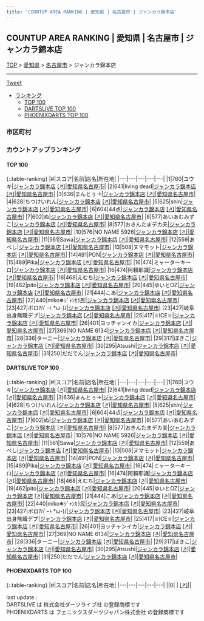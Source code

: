 ```yaml
---
title: 'COUNTUP AREA RANKING | 愛知県 | 名古屋市 | ジャンカラ錦本店'
---
```

## COUNTUP AREA RANKING | 愛知県 | 名古屋市 | ジャンカラ錦本店

[TOP](/darts/rank/) > [愛知県](/darts/rank/愛知県/) > [名古屋市](/darts/rank/愛知県/名古屋市/) > ジャンカラ錦本店

___

<a href="https://twitter.com/share?ref_src=twsrc%5Etfw" data-text="COUNTUP AREA RANKING | 愛知県名古屋市ジャンカラ錦本店" class="twitter-share-button" data-hashtags="DARTSLIVE,PHOENIXDARTS,darts,ダーツ" data-show-count="false">Tweet</a>

* [ランキング](#カウントアップランキング)
    * [TOP 100](#top-100)
    * [DARTSLIVE TOP 100](#dartslive-top-100)
    * [PHOENIXDARTS TOP 100](#phoenixdarts-top-100)

### 市区町村

<ul>

</ul>

### カウントアップランキング

#### TOP 100



{:.table-ranking}
|#|スコア|名前|店名|所在地|
|---|---|---|---|---|
|1|760|<span class="rank-name-dl">ユウキ</span>|<a href="/darts/rank/shops/c1f51fcebaf31b2e5f9f3321c1147265.html">ジャンカラ錦本店</a> <a href="https://search.dartslive.com/jp/shop/c1f51fcebaf31b2e5f9f3321c1147265">[↗]</a>|<a href="/darts/rank/愛知県/名古屋市">愛知県名古屋市</a>|
|2|641|<span class="rank-name-dl">living dead</span>|<a href="/darts/rank/shops/c1f51fcebaf31b2e5f9f3321c1147265.html">ジャンカラ錦本店</a> <a href="https://search.dartslive.com/jp/shop/c1f51fcebaf31b2e5f9f3321c1147265">[↗]</a>|<a href="/darts/rank/愛知県/名古屋市">愛知県名古屋市</a>|
|3|636|<span class="rank-name-dl">まんとぅ→</span>|<a href="/darts/rank/shops/c1f51fcebaf31b2e5f9f3321c1147265.html">ジャンカラ錦本店</a> <a href="https://search.dartslive.com/jp/shop/c1f51fcebaf31b2e5f9f3321c1147265">[↗]</a>|<a href="/darts/rank/愛知県/名古屋市">愛知県名古屋市</a>|
|4|628|<span class="rank-name-dl">ちつけいれん</span>|<a href="/darts/rank/shops/c1f51fcebaf31b2e5f9f3321c1147265.html">ジャンカラ錦本店</a> <a href="https://search.dartslive.com/jp/shop/c1f51fcebaf31b2e5f9f3321c1147265">[↗]</a>|<a href="/darts/rank/愛知県/名古屋市">愛知県名古屋市</a>|
|5|625|<span class="rank-name-dl">shin</span>|<a href="/darts/rank/shops/c1f51fcebaf31b2e5f9f3321c1147265.html">ジャンカラ錦本店</a> <a href="https://search.dartslive.com/jp/shop/c1f51fcebaf31b2e5f9f3321c1147265">[↗]</a>|<a href="/darts/rank/愛知県/名古屋市">愛知県名古屋市</a>|
|6|604|<span class="rank-name-dl">44点</span>|<a href="/darts/rank/shops/c1f51fcebaf31b2e5f9f3321c1147265.html">ジャンカラ錦本店</a> <a href="https://search.dartslive.com/jp/shop/c1f51fcebaf31b2e5f9f3321c1147265">[↗]</a>|<a href="/darts/rank/愛知県/名古屋市">愛知県名古屋市</a>|
|7|602|<span class="rank-name-dl">ぬ</span>|<a href="/darts/rank/shops/c1f51fcebaf31b2e5f9f3321c1147265.html">ジャンカラ錦本店</a> <a href="https://search.dartslive.com/jp/shop/c1f51fcebaf31b2e5f9f3321c1147265">[↗]</a>|<a href="/darts/rank/愛知県/名古屋市">愛知県名古屋市</a>|
|8|577|<span class="rank-name-dl">あいあむみずこ</span>|<a href="/darts/rank/shops/c1f51fcebaf31b2e5f9f3321c1147265.html">ジャンカラ錦本店</a> <a href="https://search.dartslive.com/jp/shop/c1f51fcebaf31b2e5f9f3321c1147265">[↗]</a>|<a href="/darts/rank/愛知県/名古屋市">愛知県名古屋市</a>|
|8|577|<span class="rank-name-dl">おきんたまデカ夫</span>|<a href="/darts/rank/shops/c1f51fcebaf31b2e5f9f3321c1147265.html">ジャンカラ錦本店</a> <a href="https://search.dartslive.com/jp/shop/c1f51fcebaf31b2e5f9f3321c1147265">[↗]</a>|<a href="/darts/rank/愛知県/名古屋市">愛知県名古屋市</a>|
|10|576|<span class="rank-name-dl">NO NAME 5926</span>|<a href="/darts/rank/shops/c1f51fcebaf31b2e5f9f3321c1147265.html">ジャンカラ錦本店</a> <a href="https://search.dartslive.com/jp/shop/c1f51fcebaf31b2e5f9f3321c1147265">[↗]</a>|<a href="/darts/rank/愛知県/名古屋市">愛知県名古屋市</a>|
|11|561|<span class="rank-name-dl">Sawa</span>|<a href="/darts/rank/shops/c1f51fcebaf31b2e5f9f3321c1147265.html">ジャンカラ錦本店</a> <a href="https://search.dartslive.com/jp/shop/c1f51fcebaf31b2e5f9f3321c1147265">[↗]</a>|<a href="/darts/rank/愛知県/名古屋市">愛知県名古屋市</a>|
|12|559|<span class="rank-name-dl">あべし</span>|<a href="/darts/rank/shops/c1f51fcebaf31b2e5f9f3321c1147265.html">ジャンカラ錦本店</a> <a href="https://search.dartslive.com/jp/shop/c1f51fcebaf31b2e5f9f3321c1147265">[↗]</a>|<a href="/darts/rank/愛知県/名古屋市">愛知県名古屋市</a>|
|13|508|<span class="rank-name-dl">ヌマモット</span>|<a href="/darts/rank/shops/c1f51fcebaf31b2e5f9f3321c1147265.html">ジャンカラ錦本店</a> <a href="https://search.dartslive.com/jp/shop/c1f51fcebaf31b2e5f9f3321c1147265">[↗]</a>|<a href="/darts/rank/愛知県/名古屋市">愛知県名古屋市</a>|
|14|491|<span class="rank-name-dl">PON</span>|<a href="/darts/rank/shops/c1f51fcebaf31b2e5f9f3321c1147265.html">ジャンカラ錦本店</a> <a href="https://search.dartslive.com/jp/shop/c1f51fcebaf31b2e5f9f3321c1147265">[↗]</a>|<a href="/darts/rank/愛知県/名古屋市">愛知県名古屋市</a>|
|15|489|<span class="rank-name-dl">Pika</span>|<a href="/darts/rank/shops/c1f51fcebaf31b2e5f9f3321c1147265.html">ジャンカラ錦本店</a> <a href="https://search.dartslive.com/jp/shop/c1f51fcebaf31b2e5f9f3321c1147265">[↗]</a>|<a href="/darts/rank/愛知県/名古屋市">愛知県名古屋市</a>|
|16|474|<span class="rank-name-dl">ミャーターキーロ</span>|<a href="/darts/rank/shops/c1f51fcebaf31b2e5f9f3321c1147265.html">ジャンカラ錦本店</a> <a href="https://search.dartslive.com/jp/shop/c1f51fcebaf31b2e5f9f3321c1147265">[↗]</a>|<a href="/darts/rank/愛知県/名古屋市">愛知県名古屋市</a>|
|16|474|<span class="rank-name-dl">阿頼耶識</span>|<a href="/darts/rank/shops/c1f51fcebaf31b2e5f9f3321c1147265.html">ジャンカラ錦本店</a> <a href="https://search.dartslive.com/jp/shop/c1f51fcebaf31b2e5f9f3321c1147265">[↗]</a>|<a href="/darts/rank/愛知県/名古屋市">愛知県名古屋市</a>|
|18|468|<span class="rank-name-dl">えむち</span>|<a href="/darts/rank/shops/c1f51fcebaf31b2e5f9f3321c1147265.html">ジャンカラ錦本店</a> <a href="https://search.dartslive.com/jp/shop/c1f51fcebaf31b2e5f9f3321c1147265">[↗]</a>|<a href="/darts/rank/愛知県/名古屋市">愛知県名古屋市</a>|
|19|462|<span class="rank-name-dl">pito</span>|<a href="/darts/rank/shops/c1f51fcebaf31b2e5f9f3321c1147265.html">ジャンカラ錦本店</a> <a href="https://search.dartslive.com/jp/shop/c1f51fcebaf31b2e5f9f3321c1147265">[↗]</a>|<a href="/darts/rank/愛知県/名古屋市">愛知県名古屋市</a>|
|20|445|<span class="rank-name-dl">ゆいとOZ</span>|<a href="/darts/rank/shops/c1f51fcebaf31b2e5f9f3321c1147265.html">ジャンカラ錦本店</a> <a href="https://search.dartslive.com/jp/shop/c1f51fcebaf31b2e5f9f3321c1147265">[↗]</a>|<a href="/darts/rank/愛知県/名古屋市">愛知県名古屋市</a>|
|21|444|<span class="rank-name-dl">こあ</span>|<a href="/darts/rank/shops/c1f51fcebaf31b2e5f9f3321c1147265.html">ジャンカラ錦本店</a> <a href="https://search.dartslive.com/jp/shop/c1f51fcebaf31b2e5f9f3321c1147265">[↗]</a>|<a href="/darts/rank/愛知県/名古屋市">愛知県名古屋市</a>|
|22|440|<span class="rank-name-dl">miko❅ｼﾞｬﾝｶﾗ民</span>|<a href="/darts/rank/shops/c1f51fcebaf31b2e5f9f3321c1147265.html">ジャンカラ錦本店</a> <a href="https://search.dartslive.com/jp/shop/c1f51fcebaf31b2e5f9f3321c1147265">[↗]</a>|<a href="/darts/rank/愛知県/名古屋市">愛知県名古屋市</a>|
|23|427|<span class="rank-name-dl">ボロｱﾊﾟｰﾄ *ω-)/</span>|<a href="/darts/rank/shops/c1f51fcebaf31b2e5f9f3321c1147265.html">ジャンカラ錦本店</a> <a href="https://search.dartslive.com/jp/shop/c1f51fcebaf31b2e5f9f3321c1147265">[↗]</a>|<a href="/darts/rank/愛知県/名古屋市">愛知県名古屋市</a>|
|23|427|<span class="rank-name-dl">岐阜出身無職デブ</span>|<a href="/darts/rank/shops/c1f51fcebaf31b2e5f9f3321c1147265.html">ジャンカラ錦本店</a> <a href="https://search.dartslive.com/jp/shop/c1f51fcebaf31b2e5f9f3321c1147265">[↗]</a>|<a href="/darts/rank/愛知県/名古屋市">愛知県名古屋市</a>|
|25|417|<span class="rank-name-dl">♕ICE♕</span>|<a href="/darts/rank/shops/c1f51fcebaf31b2e5f9f3321c1147265.html">ジャンカラ錦本店</a> <a href="https://search.dartslive.com/jp/shop/c1f51fcebaf31b2e5f9f3321c1147265">[↗]</a>|<a href="/darts/rank/愛知県/名古屋市">愛知県名古屋市</a>|
|26|401|<span class="rank-name-dl">ヨッチャンイカ</span>|<a href="/darts/rank/shops/c1f51fcebaf31b2e5f9f3321c1147265.html">ジャンカラ錦本店</a> <a href="https://search.dartslive.com/jp/shop/c1f51fcebaf31b2e5f9f3321c1147265">[↗]</a>|<a href="/darts/rank/愛知県/名古屋市">愛知県名古屋市</a>|
|27|369|<span class="rank-name-dl">NO NAME 6134</span>|<a href="/darts/rank/shops/c1f51fcebaf31b2e5f9f3321c1147265.html">ジャンカラ錦本店</a> <a href="https://search.dartslive.com/jp/shop/c1f51fcebaf31b2e5f9f3321c1147265">[↗]</a>|<a href="/darts/rank/愛知県/名古屋市">愛知県名古屋市</a>|
|28|336|<span class="rank-name-dl">ターニー</span>|<a href="/darts/rank/shops/c1f51fcebaf31b2e5f9f3321c1147265.html">ジャンカラ錦本店</a> <a href="https://search.dartslive.com/jp/shop/c1f51fcebaf31b2e5f9f3321c1147265">[↗]</a>|<a href="/darts/rank/愛知県/名古屋市">愛知県名古屋市</a>|
|29|317|<span class="rank-name-dl">ぽきこ</span>|<a href="/darts/rank/shops/c1f51fcebaf31b2e5f9f3321c1147265.html">ジャンカラ錦本店</a> <a href="https://search.dartslive.com/jp/shop/c1f51fcebaf31b2e5f9f3321c1147265">[↗]</a>|<a href="/darts/rank/愛知県/名古屋市">愛知県名古屋市</a>|
|30|295|<span class="rank-name-dl">Atsushi</span>|<a href="/darts/rank/shops/c1f51fcebaf31b2e5f9f3321c1147265.html">ジャンカラ錦本店</a> <a href="https://search.dartslive.com/jp/shop/c1f51fcebaf31b2e5f9f3321c1147265">[↗]</a>|<a href="/darts/rank/愛知県/名古屋市">愛知県名古屋市</a>|
|31|250|<span class="rank-name-dl">だだでん</span>|<a href="/darts/rank/shops/c1f51fcebaf31b2e5f9f3321c1147265.html">ジャンカラ錦本店</a> <a href="https://search.dartslive.com/jp/shop/c1f51fcebaf31b2e5f9f3321c1147265">[↗]</a>|<a href="/darts/rank/愛知県/名古屋市">愛知県名古屋市</a>|


#### DARTSLIVE TOP 100



{:.table-ranking}
|#|スコア|名前|店名|所在地|
|---|---|---|---|---|
|1|760|<span class="rank-name-dl">ユウキ</span>|<a href="/darts/rank/shops/c1f51fcebaf31b2e5f9f3321c1147265.html">ジャンカラ錦本店</a> <a href="https://search.dartslive.com/jp/shop/c1f51fcebaf31b2e5f9f3321c1147265">[↗]</a>|<a href="/darts/rank/愛知県/名古屋市">愛知県名古屋市</a>|
|2|641|<span class="rank-name-dl">living dead</span>|<a href="/darts/rank/shops/c1f51fcebaf31b2e5f9f3321c1147265.html">ジャンカラ錦本店</a> <a href="https://search.dartslive.com/jp/shop/c1f51fcebaf31b2e5f9f3321c1147265">[↗]</a>|<a href="/darts/rank/愛知県/名古屋市">愛知県名古屋市</a>|
|3|636|<span class="rank-name-dl">まんとぅ→</span>|<a href="/darts/rank/shops/c1f51fcebaf31b2e5f9f3321c1147265.html">ジャンカラ錦本店</a> <a href="https://search.dartslive.com/jp/shop/c1f51fcebaf31b2e5f9f3321c1147265">[↗]</a>|<a href="/darts/rank/愛知県/名古屋市">愛知県名古屋市</a>|
|4|628|<span class="rank-name-dl">ちつけいれん</span>|<a href="/darts/rank/shops/c1f51fcebaf31b2e5f9f3321c1147265.html">ジャンカラ錦本店</a> <a href="https://search.dartslive.com/jp/shop/c1f51fcebaf31b2e5f9f3321c1147265">[↗]</a>|<a href="/darts/rank/愛知県/名古屋市">愛知県名古屋市</a>|
|5|625|<span class="rank-name-dl">shin</span>|<a href="/darts/rank/shops/c1f51fcebaf31b2e5f9f3321c1147265.html">ジャンカラ錦本店</a> <a href="https://search.dartslive.com/jp/shop/c1f51fcebaf31b2e5f9f3321c1147265">[↗]</a>|<a href="/darts/rank/愛知県/名古屋市">愛知県名古屋市</a>|
|6|604|<span class="rank-name-dl">44点</span>|<a href="/darts/rank/shops/c1f51fcebaf31b2e5f9f3321c1147265.html">ジャンカラ錦本店</a> <a href="https://search.dartslive.com/jp/shop/c1f51fcebaf31b2e5f9f3321c1147265">[↗]</a>|<a href="/darts/rank/愛知県/名古屋市">愛知県名古屋市</a>|
|7|602|<span class="rank-name-dl">ぬ</span>|<a href="/darts/rank/shops/c1f51fcebaf31b2e5f9f3321c1147265.html">ジャンカラ錦本店</a> <a href="https://search.dartslive.com/jp/shop/c1f51fcebaf31b2e5f9f3321c1147265">[↗]</a>|<a href="/darts/rank/愛知県/名古屋市">愛知県名古屋市</a>|
|8|577|<span class="rank-name-dl">あいあむみずこ</span>|<a href="/darts/rank/shops/c1f51fcebaf31b2e5f9f3321c1147265.html">ジャンカラ錦本店</a> <a href="https://search.dartslive.com/jp/shop/c1f51fcebaf31b2e5f9f3321c1147265">[↗]</a>|<a href="/darts/rank/愛知県/名古屋市">愛知県名古屋市</a>|
|8|577|<span class="rank-name-dl">おきんたまデカ夫</span>|<a href="/darts/rank/shops/c1f51fcebaf31b2e5f9f3321c1147265.html">ジャンカラ錦本店</a> <a href="https://search.dartslive.com/jp/shop/c1f51fcebaf31b2e5f9f3321c1147265">[↗]</a>|<a href="/darts/rank/愛知県/名古屋市">愛知県名古屋市</a>|
|10|576|<span class="rank-name-dl">NO NAME 5926</span>|<a href="/darts/rank/shops/c1f51fcebaf31b2e5f9f3321c1147265.html">ジャンカラ錦本店</a> <a href="https://search.dartslive.com/jp/shop/c1f51fcebaf31b2e5f9f3321c1147265">[↗]</a>|<a href="/darts/rank/愛知県/名古屋市">愛知県名古屋市</a>|
|11|561|<span class="rank-name-dl">Sawa</span>|<a href="/darts/rank/shops/c1f51fcebaf31b2e5f9f3321c1147265.html">ジャンカラ錦本店</a> <a href="https://search.dartslive.com/jp/shop/c1f51fcebaf31b2e5f9f3321c1147265">[↗]</a>|<a href="/darts/rank/愛知県/名古屋市">愛知県名古屋市</a>|
|12|559|<span class="rank-name-dl">あべし</span>|<a href="/darts/rank/shops/c1f51fcebaf31b2e5f9f3321c1147265.html">ジャンカラ錦本店</a> <a href="https://search.dartslive.com/jp/shop/c1f51fcebaf31b2e5f9f3321c1147265">[↗]</a>|<a href="/darts/rank/愛知県/名古屋市">愛知県名古屋市</a>|
|13|508|<span class="rank-name-dl">ヌマモット</span>|<a href="/darts/rank/shops/c1f51fcebaf31b2e5f9f3321c1147265.html">ジャンカラ錦本店</a> <a href="https://search.dartslive.com/jp/shop/c1f51fcebaf31b2e5f9f3321c1147265">[↗]</a>|<a href="/darts/rank/愛知県/名古屋市">愛知県名古屋市</a>|
|14|491|<span class="rank-name-dl">PON</span>|<a href="/darts/rank/shops/c1f51fcebaf31b2e5f9f3321c1147265.html">ジャンカラ錦本店</a> <a href="https://search.dartslive.com/jp/shop/c1f51fcebaf31b2e5f9f3321c1147265">[↗]</a>|<a href="/darts/rank/愛知県/名古屋市">愛知県名古屋市</a>|
|15|489|<span class="rank-name-dl">Pika</span>|<a href="/darts/rank/shops/c1f51fcebaf31b2e5f9f3321c1147265.html">ジャンカラ錦本店</a> <a href="https://search.dartslive.com/jp/shop/c1f51fcebaf31b2e5f9f3321c1147265">[↗]</a>|<a href="/darts/rank/愛知県/名古屋市">愛知県名古屋市</a>|
|16|474|<span class="rank-name-dl">ミャーターキーロ</span>|<a href="/darts/rank/shops/c1f51fcebaf31b2e5f9f3321c1147265.html">ジャンカラ錦本店</a> <a href="https://search.dartslive.com/jp/shop/c1f51fcebaf31b2e5f9f3321c1147265">[↗]</a>|<a href="/darts/rank/愛知県/名古屋市">愛知県名古屋市</a>|
|16|474|<span class="rank-name-dl">阿頼耶識</span>|<a href="/darts/rank/shops/c1f51fcebaf31b2e5f9f3321c1147265.html">ジャンカラ錦本店</a> <a href="https://search.dartslive.com/jp/shop/c1f51fcebaf31b2e5f9f3321c1147265">[↗]</a>|<a href="/darts/rank/愛知県/名古屋市">愛知県名古屋市</a>|
|18|468|<span class="rank-name-dl">えむち</span>|<a href="/darts/rank/shops/c1f51fcebaf31b2e5f9f3321c1147265.html">ジャンカラ錦本店</a> <a href="https://search.dartslive.com/jp/shop/c1f51fcebaf31b2e5f9f3321c1147265">[↗]</a>|<a href="/darts/rank/愛知県/名古屋市">愛知県名古屋市</a>|
|19|462|<span class="rank-name-dl">pito</span>|<a href="/darts/rank/shops/c1f51fcebaf31b2e5f9f3321c1147265.html">ジャンカラ錦本店</a> <a href="https://search.dartslive.com/jp/shop/c1f51fcebaf31b2e5f9f3321c1147265">[↗]</a>|<a href="/darts/rank/愛知県/名古屋市">愛知県名古屋市</a>|
|20|445|<span class="rank-name-dl">ゆいとOZ</span>|<a href="/darts/rank/shops/c1f51fcebaf31b2e5f9f3321c1147265.html">ジャンカラ錦本店</a> <a href="https://search.dartslive.com/jp/shop/c1f51fcebaf31b2e5f9f3321c1147265">[↗]</a>|<a href="/darts/rank/愛知県/名古屋市">愛知県名古屋市</a>|
|21|444|<span class="rank-name-dl">こあ</span>|<a href="/darts/rank/shops/c1f51fcebaf31b2e5f9f3321c1147265.html">ジャンカラ錦本店</a> <a href="https://search.dartslive.com/jp/shop/c1f51fcebaf31b2e5f9f3321c1147265">[↗]</a>|<a href="/darts/rank/愛知県/名古屋市">愛知県名古屋市</a>|
|22|440|<span class="rank-name-dl">miko❅ｼﾞｬﾝｶﾗ民</span>|<a href="/darts/rank/shops/c1f51fcebaf31b2e5f9f3321c1147265.html">ジャンカラ錦本店</a> <a href="https://search.dartslive.com/jp/shop/c1f51fcebaf31b2e5f9f3321c1147265">[↗]</a>|<a href="/darts/rank/愛知県/名古屋市">愛知県名古屋市</a>|
|23|427|<span class="rank-name-dl">ボロｱﾊﾟｰﾄ *ω-)/</span>|<a href="/darts/rank/shops/c1f51fcebaf31b2e5f9f3321c1147265.html">ジャンカラ錦本店</a> <a href="https://search.dartslive.com/jp/shop/c1f51fcebaf31b2e5f9f3321c1147265">[↗]</a>|<a href="/darts/rank/愛知県/名古屋市">愛知県名古屋市</a>|
|23|427|<span class="rank-name-dl">岐阜出身無職デブ</span>|<a href="/darts/rank/shops/c1f51fcebaf31b2e5f9f3321c1147265.html">ジャンカラ錦本店</a> <a href="https://search.dartslive.com/jp/shop/c1f51fcebaf31b2e5f9f3321c1147265">[↗]</a>|<a href="/darts/rank/愛知県/名古屋市">愛知県名古屋市</a>|
|25|417|<span class="rank-name-dl">♕ICE♕</span>|<a href="/darts/rank/shops/c1f51fcebaf31b2e5f9f3321c1147265.html">ジャンカラ錦本店</a> <a href="https://search.dartslive.com/jp/shop/c1f51fcebaf31b2e5f9f3321c1147265">[↗]</a>|<a href="/darts/rank/愛知県/名古屋市">愛知県名古屋市</a>|
|26|401|<span class="rank-name-dl">ヨッチャンイカ</span>|<a href="/darts/rank/shops/c1f51fcebaf31b2e5f9f3321c1147265.html">ジャンカラ錦本店</a> <a href="https://search.dartslive.com/jp/shop/c1f51fcebaf31b2e5f9f3321c1147265">[↗]</a>|<a href="/darts/rank/愛知県/名古屋市">愛知県名古屋市</a>|
|27|369|<span class="rank-name-dl">NO NAME 6134</span>|<a href="/darts/rank/shops/c1f51fcebaf31b2e5f9f3321c1147265.html">ジャンカラ錦本店</a> <a href="https://search.dartslive.com/jp/shop/c1f51fcebaf31b2e5f9f3321c1147265">[↗]</a>|<a href="/darts/rank/愛知県/名古屋市">愛知県名古屋市</a>|
|28|336|<span class="rank-name-dl">ターニー</span>|<a href="/darts/rank/shops/c1f51fcebaf31b2e5f9f3321c1147265.html">ジャンカラ錦本店</a> <a href="https://search.dartslive.com/jp/shop/c1f51fcebaf31b2e5f9f3321c1147265">[↗]</a>|<a href="/darts/rank/愛知県/名古屋市">愛知県名古屋市</a>|
|29|317|<span class="rank-name-dl">ぽきこ</span>|<a href="/darts/rank/shops/c1f51fcebaf31b2e5f9f3321c1147265.html">ジャンカラ錦本店</a> <a href="https://search.dartslive.com/jp/shop/c1f51fcebaf31b2e5f9f3321c1147265">[↗]</a>|<a href="/darts/rank/愛知県/名古屋市">愛知県名古屋市</a>|
|30|295|<span class="rank-name-dl">Atsushi</span>|<a href="/darts/rank/shops/c1f51fcebaf31b2e5f9f3321c1147265.html">ジャンカラ錦本店</a> <a href="https://search.dartslive.com/jp/shop/c1f51fcebaf31b2e5f9f3321c1147265">[↗]</a>|<a href="/darts/rank/愛知県/名古屋市">愛知県名古屋市</a>|
|31|250|<span class="rank-name-dl">だだでん</span>|<a href="/darts/rank/shops/c1f51fcebaf31b2e5f9f3321c1147265.html">ジャンカラ錦本店</a> <a href="https://search.dartslive.com/jp/shop/c1f51fcebaf31b2e5f9f3321c1147265">[↗]</a>|<a href="/darts/rank/愛知県/名古屋市">愛知県名古屋市</a>|


#### PHOENIXDARTS TOP 100



{:.table-ranking}
|#|スコア|名前|店名|所在地|
|---|---|---|---|---|
||0|<span class="rank-name-dl"> </span>|<a href="/darts/rank/shops/.html"></a> <a href="">[↗]</a>|<a href="/darts/rank//"></a>|


<div class="footer border-top border-gray-light mt-5 pt-3 text-right text-gray">
    last update : <span style="font-weight: italic" id="foot_last_modified"></span><br />
    DARTSLIVE は 株式会社ダーツライブ社 の登録商標です<br />
    PHOENIXDARTS は フェニックスダーツジャパン株式会社 の登録商標です<br />
</div>

<script src="https://cdnjs.cloudflare.com/ajax/libs/jquery.tablesorter/2.31.3/js/jquery.tablesorter.min.js" integrity="sha512-qzgd5cYSZcosqpzpn7zF2ZId8f/8CHmFKZ8j7mU4OUXTNRd5g+ZHBPsgKEwoqxCtdQvExE5LprwwPAgoicguNg==" crossorigin="anonymous" referrerpolicy="no-referrer"></script>
<link rel="stylesheet" href="https://cdnjs.cloudflare.com/ajax/libs/jquery.tablesorter/2.31.3/css/theme.default.min.css" integrity="sha512-wghhOJkjQX0Lh3NSWvNKeZ0ZpNn+SPVXX1Qyc9OCaogADktxrBiBdKGDoqVUOyhStvMBmJQ8ZdMHiR3wuEq8+w==" crossorigin="anonymous" referrerpolicy="no-referrer" />
<script>
$(function() {
    $(".table-ranking").tablesorter({sortList:[[0, 0]]});
    $("#foot_last_modified").text(formatDate(new Date(document.lastModified), 'yyyy-MM-dd HH:mm:ss'));
});
</script>

<script async src="https://platform.twitter.com/widgets.js" charset="utf-8"></script>